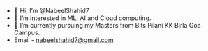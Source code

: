 - 👋 Hi, I’m @NabeelShahid7
- 👀 I’m interested in ML, AI and Cloud computing.
- 🌱 I’m currently pursuing my Masters from Bits Pilani KK Birla Goa Campus.
- Email - nabeelshahid7@gmail.com

<!---
NabeelShahid7/NabeelShahid7 is a ✨ special ✨ repository because its `README.md` (this file) appears on your GitHub profile.
You can click the Preview link to take a look at your changes.
--->

